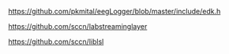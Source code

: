 https://github.com/pkmital/eegLogger/blob/master/include/edk.h

https://github.com/sccn/labstreaminglayer

https://github.com/sccn/liblsl
